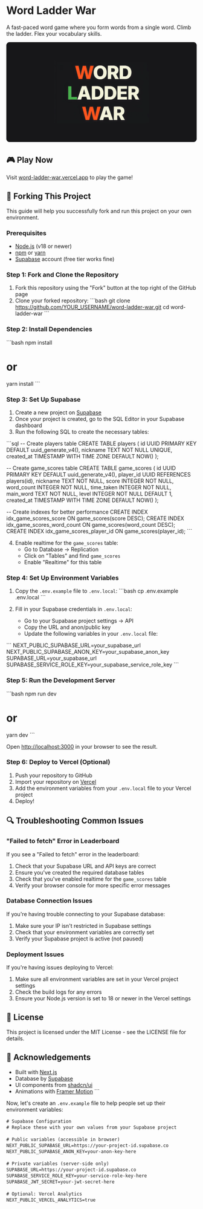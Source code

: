 # Word Ladder War

A fast-paced word game where you form words from a single word. Climb the ladder. Flex your vocabulary skills.

![Word Ladder War](public/site-image.png)

## 🎮 Play Now

Visit [word-ladder-war.vercel.app](https://word-ladder-war.vercel.app) to play the game!

## 🍴 Forking This Project

This guide will help you successfully fork and run this project on your own environment.

### Prerequisites

- [Node.js](https://nodejs.org/) (v18 or newer)
- [npm](https://www.npmjs.com/) or [yarn](https://yarnpkg.com/)
- [Supabase](https://supabase.com/) account (free tier works fine)

### Step 1: Fork and Clone the Repository

1. Fork this repository using the "Fork" button at the top right of the GitHub page
2. Clone your forked repository:
   \`\`\`bash
   git clone https://github.com/YOUR_USERNAME/word-ladder-war.git
   cd word-ladder-war
   \`\`\`

### Step 2: Install Dependencies

\`\`\`bash
npm install
# or
yarn install
\`\`\`

### Step 3: Set Up Supabase

1. Create a new project on [Supabase](https://supabase.com/)
2. Once your project is created, go to the SQL Editor in your Supabase dashboard
3. Run the following SQL to create the necessary tables:

\`\`\`sql
-- Create players table
CREATE TABLE players (
  id UUID PRIMARY KEY DEFAULT uuid_generate_v4(),
  nickname TEXT NOT NULL UNIQUE,
  created_at TIMESTAMP WITH TIME ZONE DEFAULT NOW()
);

-- Create game_scores table
CREATE TABLE game_scores (
  id UUID PRIMARY KEY DEFAULT uuid_generate_v4(),
  player_id UUID REFERENCES players(id),
  nickname TEXT NOT NULL,
  score INTEGER NOT NULL,
  word_count INTEGER NOT NULL,
  time_taken INTEGER NOT NULL,
  main_word TEXT NOT NULL,
  level INTEGER NOT NULL DEFAULT 1,
  created_at TIMESTAMP WITH TIME ZONE DEFAULT NOW()
);

-- Create indexes for better performance
CREATE INDEX idx_game_scores_score ON game_scores(score DESC);
CREATE INDEX idx_game_scores_word_count ON game_scores(word_count DESC);
CREATE INDEX idx_game_scores_player_id ON game_scores(player_id);
\`\`\`

4. Enable realtime for the `game_scores` table:
   - Go to Database → Replication
   - Click on "Tables" and find `game_scores`
   - Enable "Realtime" for this table

### Step 4: Set Up Environment Variables

1. Copy the `.env.example` file to `.env.local`:
   \`\`\`bash
   cp .env.example .env.local
   \`\`\`

2. Fill in your Supabase credentials in `.env.local`:
   - Go to your Supabase project settings → API
   - Copy the URL and anon/public key
   - Update the following variables in your `.env.local` file:

\`\`\`
NEXT_PUBLIC_SUPABASE_URL=your_supabase_url
NEXT_PUBLIC_SUPABASE_ANON_KEY=your_supabase_anon_key
SUPABASE_URL=your_supabase_url
SUPABASE_SERVICE_ROLE_KEY=your_supabase_service_role_key
\`\`\`

### Step 5: Run the Development Server

\`\`\`bash
npm run dev
# or
yarn dev
\`\`\`

Open [http://localhost:3000](http://localhost:3000) in your browser to see the result.

### Step 6: Deploy to Vercel (Optional)

1. Push your repository to GitHub
2. Import your repository on [Vercel](https://vercel.com/new)
3. Add the environment variables from your `.env.local` file to your Vercel project
4. Deploy!

## 🔍 Troubleshooting Common Issues

### "Failed to fetch" Error in Leaderboard

If you see a "Failed to fetch" error in the leaderboard:

1. Check that your Supabase URL and API keys are correct
2. Ensure you've created the required database tables
3. Check that you've enabled realtime for the `game_scores` table
4. Verify your browser console for more specific error messages

### Database Connection Issues

If you're having trouble connecting to your Supabase database:

1. Make sure your IP isn't restricted in Supabase settings
2. Check that your environment variables are correctly set
3. Verify your Supabase project is active (not paused)

### Deployment Issues

If you're having issues deploying to Vercel:

1. Make sure all environment variables are set in your Vercel project settings
2. Check the build logs for any errors
3. Ensure your Node.js version is set to 18 or newer in the Vercel settings

## 📝 License

This project is licensed under the MIT License - see the LICENSE file for details.

## 🙏 Acknowledgements

- Built with [Next.js](https://nextjs.org/)
- Database by [Supabase](https://supabase.com/)
- UI components from [shadcn/ui](https://ui.shadcn.com/)
- Animations with [Framer Motion](https://www.framer.com/motion/)
\`\`\`

Now, let's create an `.env.example` file to help people set up their environment variables:

```plaintext file=".env.example"
# Supabase Configuration
# Replace these with your own values from your Supabase project

# Public variables (accessible in browser)
NEXT_PUBLIC_SUPABASE_URL=https://your-project-id.supabase.co
NEXT_PUBLIC_SUPABASE_ANON_KEY=your-anon-key-here

# Private variables (server-side only)
SUPABASE_URL=https://your-project-id.supabase.co
SUPABASE_SERVICE_ROLE_KEY=your-service-role-key-here
SUPABASE_JWT_SECRET=your-jwt-secret-here

# Optional: Vercel Analytics
NEXT_PUBLIC_VERCEL_ANALYTICS=true
